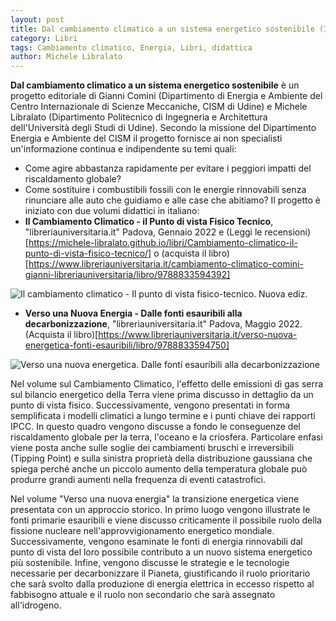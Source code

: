 ```yaml
---
layout: post
title: Dal cambiamento climatico a un sistema energetico sostenibile (IT)
category: Libri
tags: Cambiamento climatico, Energia, Libri, didattica
author: Michele Libralato
---
```

**Dal cambiamento climatico a un sistema energetico sostenibile** è un progetto editoriale di Gianni Comini (Dipartimento di Energia e Ambiente del Centro Internazionale di Scienze Meccaniche, CISM di Udine) e Michele Libralato (Dipartimento Politecnico di Ingegneria e Architettura dell'Università degli Studi di Udine).
Secondo la missione del Dipartimento Energia e Ambiente del CISM il progetto fornisce ai non specialisti un'informazione continua e indipendente su temi quali:
* Come agire abbastanza rapidamente per evitare i peggiori impatti del riscaldamento globale?
* Come sostituire i combustibili fossili con le energie rinnovabili senza rinunciare alle auto che guidiamo e alle case che abitiamo?
Il progetto è iniziato con due volumi didattici in italiano:
* **Il Cambiamento Climatico - il Punto di vista Fisico Tecnico**, "libreriauniversitaria.it" Padova, Gennaio 2022 e
(Leggi le recensioni)[https://michele-libralato.github.io/libri/Cambiamento-climatico-il-punto-di-vista-fisico-tecnico/] o (acquista il libro)
[https://www.libreriauniversitaria.it/cambiamento-climatico-comini-gianni-libreriauniversitaria/libro/9788833594392]

![Il cambiamento climatico - Il punto di vista fisico-tecnico. Nuova ediz.]("images/cc.jpg")

* **Verso una Nuova Energia -  Dalle fonti esauribili alla decarbonizzazione**, "libreriauniversitaria.it" Padova, Maggio 2022. (Acquista il libro)[https://www.libreriauniversitaria.it/verso-nuova-energetica-fonti-esauribili/libro/9788833594750]

![Verso una nuova energetica. Dalle fonti esauribili alla decarbonizzazione]("images/ne.jpg")

Nel volume sul Cambiamento Climatico, l'effetto delle emissioni di gas serra sul bilancio energetico della Terra viene prima discusso in dettaglio da un punto di vista fisico. Successivamente, vengono presentati in forma semplificata i modelli climatici a lungo termine e i punti chiave dei rapporti IPCC. In questo quadro vengono discusse a fondo le conseguenze del riscaldamento globale per la terra, l'oceano e la criosfera. Particolare enfasi viene posta anche sulle soglie dei cambiamenti bruschi e irreversibili (Tipping Point) e sulla sinistra proprietà della distribuzione gaussiana che spiega perché anche un piccolo aumento della temperatura globale può produrre grandi aumenti nella frequenza di eventi catastrofici. 

Nel volume "Verso una nuova energia" la transizione energetica viene presentata con un approccio storico. In primo luogo vengono illustrate le fonti primarie esauribili e viene discusso criticamente il possibile ruolo della fissione nucleare nell'approvvigionamento energetico mondiale. Successivamente, vengono esaminate le fonti di energia rinnovabili dal punto di vista del loro possibile contributo a un nuovo sistema energetico più sostenibile. Infine, vengono discusse le strategie e le tecnologie necessarie per decarbonizzare il Pianeta, giustificando il ruolo prioritario che sarà svolto dalla produzione di energia elettrica in eccesso rispetto al fabbisogno attuale e il ruolo non secondario che sarà assegnato all'idrogeno.
